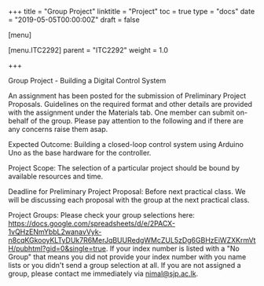 +++
title = "Group Project"
linktitle = "Project"
toc = true
type = "docs"
date = "2019-05-05T00:00:00Z"
draft = false

[menu]

  [menu.ITC2292]
  parent = "ITC2292"
  weight = 1.0

+++

Group Project - Building a Digital Control System

An assignment has been posted for the submission of Preliminary Project Proposals. Guidelines on the required format and other details are provided with the assignment under the Materials tab. One member can submit on-behalf of the group. Please pay attention to the following and if there are any concerns raise them asap.

Expected Outcome:
Building a closed-loop control system using Arduino Uno as the base hardware for the controller.

Project Scope:
The selection of a particular project should be bound by available resources and time.

Deadline for Preliminary Project Proposal:
Before next practical class. We will be discussing each proposal with the group at the next practical class.

Project Groups: 
Please check your group selections here: https://docs.google.com/spreadsheets/d/e/2PACX-1vQHzENmYbbL2wanavVyk-n8cqKGkooyKLTyDUk7R6MerJqBUURedgWMcZUL5zDg6GBHzEiWZXKrmVtH/pubhtml?gid=0&single=true. If your index number is listed with a "No Group" that means you did not provide your index number with you name lists or you didn't send a group selection at all. If you are not assigned a group, please contact me immediately via nimal@sjp.ac.lk.


